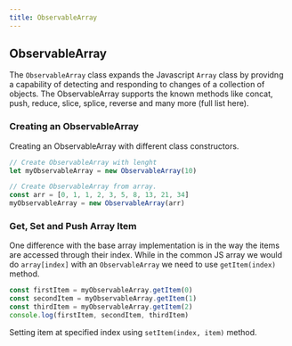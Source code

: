 ```yaml
---
title: ObservableArray
---
```


## ObservableArray

The `ObservableArray` class expands the Javascript `Array` class by providng a capability of detecting and responding to changes of a collection of objects. The ObservableArray supports the known methods like concat, push, reduce, slice, splice, reverse and many more (full list here).

### Creating an ObservableArray

Creating an ObservableArray with different class constructors.

```ts
// Create ObservableArray with lenght
let myObservableArray = new ObservableArray(10)

// Create ObservableArray from array.
const arr = [0, 1, 1, 2, 3, 5, 8, 13, 21, 34]
myObservableArray = new ObservableArray(arr)
```

### Get, Set and Push Array Item

One difference with the base array implementation is in the way the items are accessed through their index. While in the common JS array we would do `array[index]` with an `ObservableArray` we need to use `getItem(index)` method.

```ts
const firstItem = myObservableArray.getItem(0)
const secondItem = myObservableArray.getItem(1)
const thirdItem = myObservableArray.getItem(2)
console.log(firstItem, secondItem, thirdItem)
```

Setting item at specified index using `setItem(index, item)` method.

